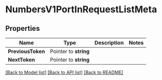 # NumbersV1PortInRequestListMeta

## Properties

Name | Type | Description | Notes
------------ | ------------- | ------------- | -------------
**PreviousToken** | Pointer to **string** |  |
**NextToken** | Pointer to **string** |  |

[[Back to Model list]](../README.md#documentation-for-models) [[Back to API list]](../README.md#documentation-for-api-endpoints) [[Back to README]](../README.md)


